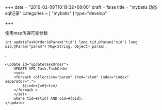 +++
date = "2016-02-09T10:19:32+08:00"
draft = false
title = "mybatis 动态sql记录"
categories = [ "mybatis" ]
type="develop"

+++

使用map传递可变参数

    int updateTaskOrder(@Param("tid") long tid,@Param("oid") long oid,@Param("param") Map<String, Object> param);

.

    <update id="updateTaskOrder">
        UPDATE SPD_Task.TaskOrder
        <set>
        <foreach collection="param" item="elem" index="index" separator=",">
            ${index}=#{elem}
        </foreach >
        </set>
        where tid=#{tid} AND oid=#{oid};
    </update>